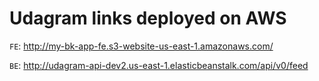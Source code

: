 # Udagram links deployed on AWS
`FE`: http://my-bk-app-fe.s3-website-us-east-1.amazonaws.com/

`BE`: http://udagram-api-dev2.us-east-1.elasticbeanstalk.com/api/v0/feed
